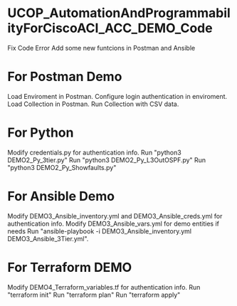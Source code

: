 # UCOP_AutomationAndProgrammabilityForCiscoACI_ACC_DEMO_Code

Fix Code Error
Add some new funtcions in Postman and Ansible

# For Postman Demo
Load Enviroment in Postman.
Configure login authentication in enviroment.
Load Collection in Postman.
Run Collection with CSV data.

# For Python
Modify credentials.py for authentication info.
Run "python3 DEMO2_Py_3tier.py"
Run "python3 DEMO2_Py_L3OutOSPF.py"
Run "python3 DEMO2_Py_Showfaults.py"

# For Ansible Demo
Modify DEMO3_Ansible_inventory.yml and DEMO3_Ansible_creds.yml for authentication info.
Modify DEMO3_Ansible_vars.yml for demo entities if needs
Run "ansible-playbook -i DEMO3_Ansible_inventory.yml DEMO3_Ansible_3Tier.yml".

# For Terraform DEMO
Modify DEMO4_Terraform_variables.tf for authentication info.
Run "terraform init"
Run "terraform plan"
Run "terraform apply"
